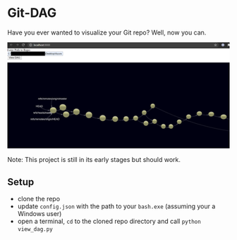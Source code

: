 # Git-DAG

Have you ever wanted to visualize your Git repo? Well, now you can.

![](/images/3d-git-visualizer.PNG?raw=true)

Note: This project is still in its early stages but should work.

## Setup

- clone the repo
- update `config.json` with the path to your `bash.exe` (assuming your a Windows user)
- open a terminal, `cd` to the cloned repo directory and call `python view_dag.py`
